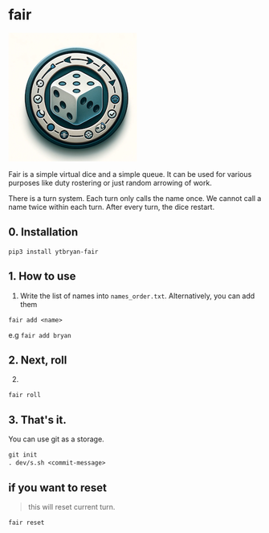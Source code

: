 # fair

![fair](images/fair-small.png)

Fair is a simple virtual dice and a simple queue. It can be used for various purposes like duty rostering or just random arrowing of work. 

There is a turn system. Each turn only calls the name once. We cannot call a name twice within each turn. After every turn, the dice restart.


## 0. Installation

```
pip3 install ytbryan-fair
```


## 1. How to use
1. Write the list of names into `names_order.txt`. Alternatively, you can add them 
```
fair add <name>
```
e.g `fair add bryan`


## 2. Next, roll

2. 
```
fair roll
```

## 3. That's it. 
You can use git as a storage. 

```
git init
. dev/s.sh <commit-message>
```

## if you want to reset

> this will reset current turn. 
```
fair reset
```
